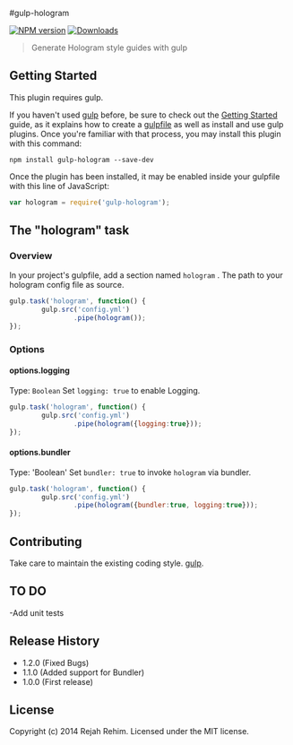 #gulp-hologram

[![NPM version][npm-image]][npm-url] [![Downloads][downloads-image]][npm-url]

> Generate Hologram style guides with gulp

## Getting Started
This plugin requires gulp.

If you haven't used [gulp](http://gulpjs.com/) before, be sure to check out the [Getting Started](https://github.com/gulpjs/gulp/blob/master/docs/getting-started.md#getting-started) guide, as it explains how to create a [gulpfile](https://github.com/gulpjs/gulp/blob/master/README.md#sample-gulpfilejs) as well as install and use gulp plugins. Once you're familiar with that process, you may install this plugin with this command:

```shell
npm install gulp-hologram --save-dev
```

Once the plugin has been installed, it may be enabled inside your gulpfile with this line of JavaScript:

```js
var hologram = require('gulp-hologram');
```

## The "hologram" task

### Overview
In your project's gulpfile, add a section named `hologram` .
The path to your hologram config file as source.

```js
gulp.task('hologram', function() {
        gulp.src('config.yml')
                .pipe(hologram());
});
```

### Options

#### options.logging
Type: `Boolean`
Set `logging: true` to enable Logging.


```js
gulp.task('hologram', function() {
        gulp.src('config.yml')
                .pipe(hologram({logging:true}));
});
```

#### options.bundler
Type: 'Boolean'
Set `bundler: true` to invoke `hologram` via bundler.

```js
gulp.task('hologram', function() {
        gulp.src('config.yml')
                .pipe(hologram({bundler:true, logging:true}));
});
```

## Contributing
Take care to maintain the existing coding style. [gulp](http://gulpjs.com/).

## TO DO
 -Add unit tests
## Release History
 - 1.2.0 (Fixed Bugs)
 - 1.1.0 (Added support for Bundler)
 - 1.0.0 (First release)

## License
Copyright (c) 2014 Rejah Rehim. Licensed under the MIT license.

[downloads-image]: http://img.shields.io/npm/dm/gulp-hologram.svg
[npm-url]: https://npmjs.org/package/gulp-hologram
[npm-image]: http://img.shields.io/npm/v/gulp-hologram.svg
